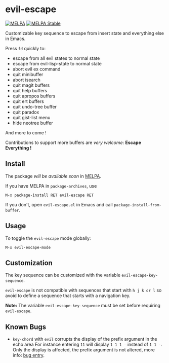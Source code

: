 # evil-escape
[![MELPA](http://melpa.org/packages/evil-escape-badge.svg)](http://melpa.org/#/evil-escape)
[![MELPA Stable](http://stable.melpa.org/packages/evil-escape-badge.svg)](http://stable.melpa.org/#/evil-escape)

Customizable key sequence to escape from insert state and everything else in
Emacs.

Press `fd` quickly to:

- escape from all evil states to normal state
- escape from evil-lisp-state to normal state
- abort evil ex command
- quit minibuffer
- abort isearch
- quit magit buffers
- quit help buffers
- quit apropos buffers
- quit ert buffers
- quit undo-tree buffer
- quit paradox
- quit gist-list menu
- hide neotree buffer

And more to come !

Contributions to support more buffers are _very welcome_:
**Escape Everything !**

## Install

The package _will be available soon_ in [MELPA][].

If you have MELPA in `package-archives`, use

    M-x package-install RET evil-escape RET

If you don't, open `evil-escape.el` in Emacs and call
`package-install-from-buffer`.

## Usage

To toggle the `evil-escape` mode globally:

    M-x evil-escape-mode

## Customization

The key sequence can be customized with the variable `evil-escape-key-sequence`.

`evil-escape` is not compatible with sequences that start with `h j k or l` so
avoid to define a sequence that starts with a navigation key.

**Note:** The variable `evil-escape-key-sequence` must be set before requiring
`evil-escape`.

## Known Bugs

- `key-chord` with `evil` corrupts the display of the prefix argument in the
echo area For instance entering `11` will display `1 1 1 -` instead of `1 1 -`.
Only the display is affected, the prefix argument is not altered, more info:
[bug entry][].

[MELPA]: http://melpa.org/
[bug entry]: https://bitbucket.org/lyro/evil/issue/365/key-chord-confuse-evils-minibuffer-echo
